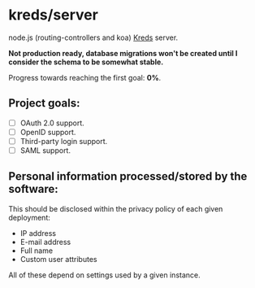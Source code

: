 # kreds/server

node.js (routing-controllers and koa) [Kreds](https://github.com/kreds/api) server.

**Not production ready, database migrations won't be created until I consider the schema to be somewhat stable.**

Progress towards reaching the first goal: **0%**.

## Project goals:

- [ ] OAuth 2.0 support.
- [ ] OpenID support.
- [ ] Third-party login support.
- [ ] SAML support.

## Personal information processed/stored by the software:

This should be disclosed within the privacy policy of each given deployment:

- IP address
- E-mail address
- Full name
- Custom user attributes

All of these depend on settings used by a given instance.
